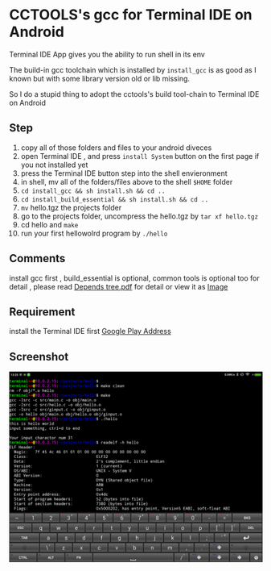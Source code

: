 # CCTOOLS's gcc for Terminal IDE on Android

Terminal IDE App gives you the ability to run shell in its env

The build-in gcc toolchain which is installed by `install_gcc` is as good as I known but with some library version old or lib missing.

So I do a stupid thing to adopt the cctools's build tool-chain to Terminal IDE on Android


## Step

1. copy all of those folders and files to your android diveces
2. open Terminal IDE , and press `install System` button on the first page if you not installed yet
3. press the Terminal IDE button step into the shell envieronment
4. in shell, mv all of the folders/files above to the shell `$HOME` folder
5. `cd install_gcc && sh install.sh && cd ..`
6. `cd install_build_essential && sh install.sh && cd ..`
8. `mv` hello.tgz the projects folder
9. go to the projects folder, uncompress the hello.tgz by `tar xf hello.tgz`
10. cd hello and `make`
11. run your first hellowolrd program by `./hello`

## Comments
    
install gcc first , build_essential is optional, common tools is optional too
    for detail , please read [Depends tree.pdf](https://github.com/mooring/cctools-gcc-for-terminal-IDE-on-Android/blob/master/depends-tree.pdf?raw=true) for detail or view it as [Image](https://github.com/mooring/cctools-gcc-for-terminal-IDE-on-Android/blob/master/screenshots/gcc.png?raw=true)

## Requirement 

install the Terminal IDE first [Google Play Address](https://play.google.com/store/apps/details?id=com.spartacusrex.spartacuside)


## Screenshot

![On MI Pad](https://github.com/mooring/cctools-gcc-for-terminal-IDE-on-Android/blob/master/screenshots/ccfortide.png?raw=true)

